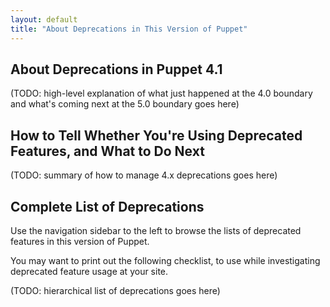 ```yaml
---
layout: default
title: "About Deprecations in This Version of Puppet"
---
```



## About Deprecations in Puppet 4.1

(TODO: high-level explanation of what just happened at the 4.0 boundary and what's coming next at the 5.0 boundary goes here)

## How to Tell Whether You're Using Deprecated Features, and What to Do Next

(TODO: summary of how to manage 4.x deprecations goes here)

## Complete List of Deprecations

Use the navigation sidebar to the left to browse the lists of deprecated features in this version of Puppet.

You may want to print out the following checklist, to use while investigating deprecated feature usage at your site.

(TODO: hierarchical list of deprecations goes here)
